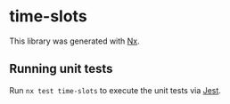 # time-slots

This library was generated with [Nx](https://nx.dev).

## Running unit tests

Run `nx test time-slots` to execute the unit tests via [Jest](https://jestjs.io).
